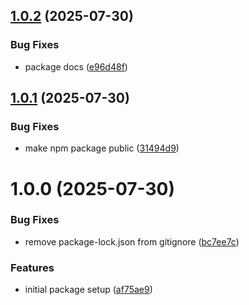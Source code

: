 ## [1.0.2](https://github.com/FIL-Builders/filfox-verifier/compare/v1.0.1...v1.0.2) (2025-07-30)


### Bug Fixes

* package docs ([e96d48f](https://github.com/FIL-Builders/filfox-verifier/commit/e96d48f1dce257db97607b23b443f5b155b6ef57))

## [1.0.1](https://github.com/FIL-Builders/filfox-verifier/compare/v1.0.0...v1.0.1) (2025-07-30)


### Bug Fixes

* make npm package public ([31494d9](https://github.com/FIL-Builders/filfox-verifier/commit/31494d9ce681eb523b2ed6a2fd769278459a5103))

# 1.0.0 (2025-07-30)


### Bug Fixes

* remove package-lock.json from gitignore ([bc7ee7c](https://github.com/FIL-Builders/filfox-verifier/commit/bc7ee7cb050bccb551fa027000efb65fe40d0fa7))


### Features

* initial package setup ([af75ae9](https://github.com/FIL-Builders/filfox-verifier/commit/af75ae968aa3dbf68eeef69cbde54187c0d47b7c))
